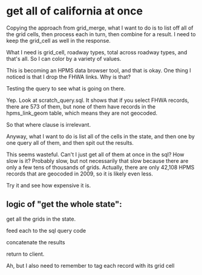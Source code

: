 # get all of california at once

Copying the approach from grid_merge, what I want to do is to list off
all of the grid cells, then process each in turn, then combine for a
result.  I need to keep the grid_cell as well in the response.

What I need is grid_cell, roadway types, total across roadway types,
and that's all.  So I can color by a variety of values.

This is becoming an HPMS data browser tool, and that is okay.  One
thing I noticed is that I drop the FHWA links.  Why is that?

Testing the query to see what is going on there.

Yep.  Look at scratch_query.sql.  It shows that if you select FHWA
records, there are 573 of them, but none of them have records in the
hpms_link_geom table, which means they are not geocoded.

So that where clause is irrelevant.

Anyway, what I want to do is list all of the cells in the state, and
then one by one query all of them, and then spit out the results.

This seems wasteful.  Can't I just get all of them at once in the sql?
How slow is it?  Probably slow, but not necessarily that slow because
there are only a few tens of thousands of grids.  Actually, there are
only 42,108  HPMS records that are geocoded in 2009, so it is likely
even less.

Try it and see how expensive it is.

## logic of "get the whole state":

get all the grids in the state.

feed each to the sql query code

concatenate the results

return to client.

Ah, but I also need to remember to tag each record with its grid cell
